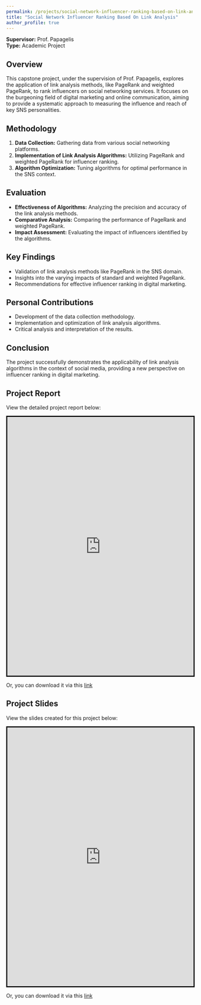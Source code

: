 ```yaml
---
permalink: /projects/social-network-influencer-ranking-based-on-link-analysis
title: "Social Network Influencer Ranking Based On Link Analysis"
author_profile: true
---
```


**Supervisor:** Prof. Papagelis  
**Type:** Academic Project

## Overview
This capstone project, under the supervision of Prof. Papagelis, explores the application of link analysis methods, like PageRank and weighted PageRank, to rank influencers on social networking services. It focuses on the burgeoning field of digital marketing and online communication, aiming to provide a systematic approach to measuring the influence and reach of key SNS personalities.

## Methodology
1. **Data Collection:** Gathering data from various social networking platforms.
2. **Implementation of Link Analysis Algorithms:** Utilizing PageRank and weighted PageRank for influencer ranking.
3. **Algorithm Optimization:** Tuning algorithms for optimal performance in the SNS context.

## Evaluation
- **Effectiveness of Algorithms:** Analyzing the precision and accuracy of the link analysis methods.
- **Comparative Analysis:** Comparing the performance of PageRank and weighted PageRank.
- **Impact Assessment:** Evaluating the impact of influencers identified by the algorithms.

## Key Findings
- Validation of link analysis methods like PageRank in the SNS domain.
- Insights into the varying impacts of standard and weighted PageRank.
- Recommendations for effective influencer ranking in digital marketing.

## Personal Contributions
- Development of the data collection methodology.
- Implementation and optimization of link analysis algorithms.
- Critical analysis and interpretation of the results.

## Conclusion
The project successfully demonstrates the applicability of link analysis algorithms in the context of social media, providing a new perspective on influencer ranking in digital marketing.

## Project Report
View the detailed project report below:

<iframe src="https://docs.google.com/viewer?embedded=true&url=https://raw.githubusercontent.com/razaviah/razaviah.github.io/master/files/EECS4414-Final-Project-Report.pdf" width="100%" height="700px" style="border:3px solid black;"></iframe>

Or, you can download it via this [link](https://raw.githubusercontent.com/razaviah/razaviah.github.io/master/files/EECS4414-Final-Project-Report.pdf)

## Project Slides
View the slides created for this project below:

<iframe src="https://docs.google.com/viewer?embedded=true&url=https://raw.githubusercontent.com/razaviah/razaviah.github.io/master/files/EECS4414-Final-Project-Presentation-Slides.pdf" width="100%" height="700px" style="border:3px solid black;"></iframe>

Or, you can download it via this [link](https://raw.githubusercontent.com/razaviah/razaviah.github.io/master/files/EECS4414-Final-Project-Presentation-Slides.pdf)